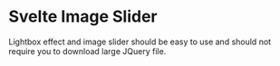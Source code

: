 # Svelte Image Slider

Lightbox effect and image slider should be easy to use and should not require you to download large JQuery file.
